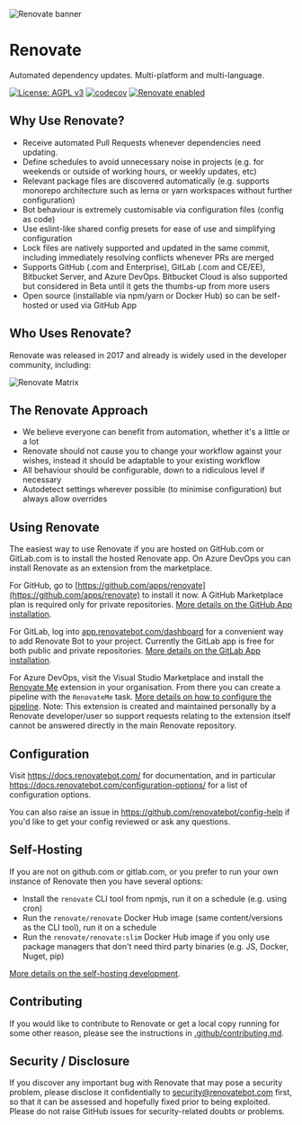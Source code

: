 ![Renovate banner](https://app.renovatebot.com/images/renovate_660_220.jpg)

# Renovate

Automated dependency updates. Multi-platform and multi-language.

[![License: AGPL v3](https://img.shields.io/badge/License-AGPL%20v3-blue.svg)](https://raw.githubusercontent.com/renovatebot/renovate/master/license)
[![codecov](https://codecov.io/gh/renovatebot/renovate/branch/master/graph/badge.svg)](https://codecov.io/gh/renovatebot/renovate)
[![Renovate enabled](https://img.shields.io/badge/renovate-enabled-brightgreen.svg)](https://renovatebot.com/)

## Why Use Renovate?

- Receive automated Pull Requests whenever dependencies need updating.
- Define schedules to avoid unnecessary noise in projects (e.g. for weekends or
  outside of working hours, or weekly updates, etc)
- Relevant package files are discovered automatically (e.g. supports monorepo
  architecture such as lerna or yarn workspaces without further configuration)
- Bot behaviour is extremely customisable via configuration files (config as
  code)
- Use eslint-like shared config presets for ease of use and simplifying
  configuration
- Lock files are natively supported and updated in the same commit, including
  immediately resolving conflicts whenever PRs are merged
- Supports GitHub (.com and Enterprise), GitLab (.com and CE/EE), Bitbucket
  Server, and Azure DevOps. Bitbucket Cloud is also supported but considered in
  Beta until it gets the thumbs-up from more users
- Open source (installable via npm/yarn or Docker Hub) so can be self-hosted or
  used via GitHub App

## Who Uses Renovate?

Renovate was released in 2017 and already is widely used in the developer
community, including:

![Renovate Matrix](https://renovatebot.com/images/matrix.png)

## The Renovate Approach

- We believe everyone can benefit from automation, whether it's a little or a
  lot
- Renovate should not cause you to change your workflow against your wishes,
  instead it should be adaptable to your existing workflow
- All behaviour should be configurable, down to a ridiculous level if necessary
- Autodetect settings wherever possible (to minimise configuration) but always
  allow overrides

## Using Renovate

The easiest way to use Renovate if you are hosted on GitHub.com or GitLab.com is
to install the hosted Renovate app. On Azure DevOps you can install Renovate as
an extension from the marketplace.

For GitHub, go to
[https://github.com/apps/renovate](https://github.com/apps/renovate) to install
it now. A GitHub Marketplace plan is required only for private repositories.
[More details on the GitHub App installation](https://docs.renovatebot.com/install-github-app/).

For GitLab, log into
[app.renovatebot.com/dashboard](https://app.renovatebot.com/dashboard) for a
convenient way to add Renovate Bot to your project. Currently the GitLab app is
free for both public and private repositories.
[More details on the GitLab App installation](https://docs.renovatebot.com/install-gitlab-app/).

For Azure DevOps, visit the Visual Studio Marketplace and install the
[Renovate Me](https://marketplace.visualstudio.com/items?itemName=jyc.vsts-extensions-renovate-me)
extension in your organisation. From there you can create a pipeline with the
`RenovateMe` task.
[More details on how to configure the pipeline](https://marketplace.visualstudio.com/items?itemName=jyc.vsts-extensions-renovate-me).
Note: This extension is created and maintained personally by a Renovate
developer/user so support requests relating to the extension itself cannot be
answered directly in the main Renovate repository.

## Configuration

Visit https://docs.renovatebot.com/ for documentation, and in particular
https://docs.renovatebot.com/configuration-options/ for a list of configuration
options.

You can also raise an issue in https://github.com/renovatebot/config-help if
you'd like to get your config reviewed or ask any questions.

## Self-Hosting

If you are not on github.com or gitlab.com, or you prefer to run your own
instance of Renovate then you have several options:

- Install the `renovate` CLI tool from npmjs, run it on a schedule (e.g. using
  cron)
- Run the `renovate/renovate` Docker Hub image (same content/versions as the CLI
  tool), run it on a schedule
- Run the `renovate/renovate:slim` Docker Hub image if you only use package
  managers that don't need third party binaries (e.g. JS, Docker, Nuget, pip)

[More details on the self-hosting development](https://github.com/renovatebot/renovate/blob/master/docs/development/self-hosting.md).

## Contributing

If you would like to contribute to Renovate or get a local copy running for some
other reason, please see the instructions in
[.github/contributing.md](.github/contributing.md).

## Security / Disclosure

If you discover any important bug with Renovate that may pose a security
problem, please disclose it confidentially to security@renovatebot.com first, so
that it can be assessed and hopefully fixed prior to being exploited. Please do
not raise GitHub issues for security-related doubts or problems.
